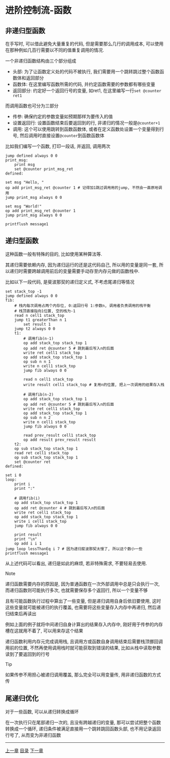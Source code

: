 # 进阶控制流-函数

非递归型函数
-------------------------------------------------------------------------------
在手写时, 可以借此避免大量重复的代码, 但是需要那么几行的调用成本,
可以使用在那种例如几百行需要以不同的值重复调用的情况.

一个非递归函数结构由三个部分组成

- 头部: 为了让函数定义处的代码不被执行,
  我们需要用一个跳转跳过整个函数函数体和返回部分
- 函数体: 在这里编写函数所需的代码, 并约定函数需要的参数都有哪些变量
- 返回部分: 约定好一个返回行号的变量, 如ret1, 在这里编写一行`set @counter ret1`

而调用函数也可分为三部分

- 传参: 确保约定的参数变量如预期那样为要传入的值
- 设置返回行: 设置函数结束后要返回到的行, 非递归的情况一般是`@counter+1`
- 调用: 这个可以使用跳转到函数函数体, 或者在定义函数处设置一个变量得到行号,
  然后调用时直接设置`@counter`到函数函数体

比如我们编写一个函数, 打印一段话, 并返回, 调用两次

```gas
jump defined always 0 0
print_msg:
    print msg
    set @counter print_msg_ret
defined:

set msg "Hello, "
op add print_msg_ret @counter 1 # 记得加1跳过调用用的jump, 不然会一直原地调用
jump print_msg always 0 0

set msg "World!"
op add print_msg_ret @counter 1
jump print_msg always 0 0

printflush message1
```


递归型函数
-------------------------------------------------------------------------------
这种函数一般有特殊的目的, 比如使用某种算法等.

其递归需要依赖内存, 因为递归运行的还是这代码自己, 所以用的变量是同一套,
所以递归时需要跨越调用前后的变量需要手动存至内存元做的函数栈中.

比如以下一段代码, 是斐波那契的递归定义式, 不考虑尾递归等情况

```gas
set stack_top -1
jump defined always 0 0
fib:
    # 栈内每次调用占两个内存位, 0:返回行号 1:参数n, 调用者负责调用的栈平衡
    # 栈顶直接指向1位置, 空的栈为-1
    read n cell1 stack_top
    jump t1 greaterThan n 1
        set result 1
    jump t2 always 0 0
    t1:
        # 调用fib(n-1)
        op add stack_top stack_top 1
        op add ret @counter 5 # 跳到最后写入n的后面
        write ret cell1 stack_top
        op add stack_top stack_top 1
        op sub n n 1
        write n cell1 stack_top
        jump fib always 0 0

        read n cell1 stack_top
        write result cell1 stack_top # 复用n的位置, 把上一次调用的结果存入栈

        # 调用fib(n-2)
        op add stack_top stack_top 1
        op add ret @counter 5 # 跳到最后写入n的后面
        write ret cell1 stack_top
        op add stack_top stack_top 1
        op sub n n 2
        write n cell1 stack_top
        jump fib always 0 0

        read prev_result cell1 stack_top
        op add result prev_result result
    t2:
    op sub stack_top stack_top 1
    read ret cell1 stack_top
    op sub stack_top stack_top 1
    set @counter ret
defined:

set i 0
loop:
    print i
    print ":"

    # 调用fib(i)
    op add stack_top stack_top 1
    op add ret @counter 4 # 跳到最后写入n的后面
    write ret cell1 stack_top
    op add stack_top stack_top 1
    write i cell1 stack_top
    jump fib always 0 0

    print result
    print "\n"
    op add i i 1
jump loop lessThanEq i 7 # 因为递归斐波那契太慢了, 所以这个数小一些
printflush message1
```

从上述代码可以看出, 递归是如此的麻烦, 若非特殊需求, 不要轻易去使用.

> [!NOTE]
> 递归函数需要内存的原因是, 因为普通函数在一次外部调用中总是只会执行一次,
> 而递归函数则可能执行多次, 也就需要保存多个返回行, 所以一个变量不够
>
> 且有可能函数执行过程中算出了一些变量, 但是递归调用自身后依旧要使用,
> 这时这些变量就可能被递归的执行覆盖, 也需要将这些变量存入内存中再递归,
> 然后递归结束后再读出
>
> 例如上面的例子就将中间递归自身计算出的结果存入内存中,
> 刚好用于传参的内存槽在这就用不着了, 可以用来存这个结果

递归函数利用内存元完成调用栈,
且调用方或函数自身调用结束后需要栈顶挪回调用前的位置,
不然再使用调用栈时就可能获取到错误的结果,
比如从栈中读取参数读到了要返回到的行号

> [!TIP]
> 如果传参不用担心被递归调用覆盖, 那么完全可以用变量传, 用非递归函数的方式传


尾递归优化
-------------------------------------------------------------------------------
对于一些函数, 可以从递归转换成循环

在一次执行只在尾部递归一次的, 且没有跨越递归的变量,
那可以尝试把整个函数转换成一个循环,
递归条件被满足直接用一个跳转跳回函数头部, 也不用记录返回行号了,
从而变为非递归函数


---
[上一章](./22-complex-cond.md)
[目录](./README.md)
[下一章](./24-world-processor.md)
